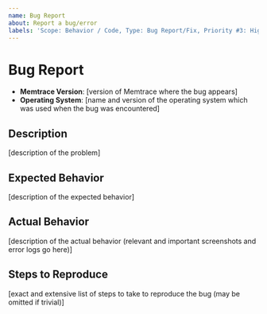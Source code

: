 ```yaml
---
name: Bug Report
about: Report a bug/error
labels: 'Scope: Behavior / Code, Type: Bug Report/Fix, Priority #3: High, Status #1: Requested'
---
```


# Bug Report #

* **Memtrace Version**: [version of Memtrace where the bug appears]
* **Operating System**: [name and version of the operating system which was used when the bug was encountered]

## Description ##

[description of the problem]

## Expected Behavior ##

[description of the expected behavior]

## Actual Behavior ##

[description of the actual behavior (relevant and important screenshots and error logs go here)]

## Steps to Reproduce ##

[exact and extensive list of steps to take to reproduce the bug (may be omitted if trivial)]
